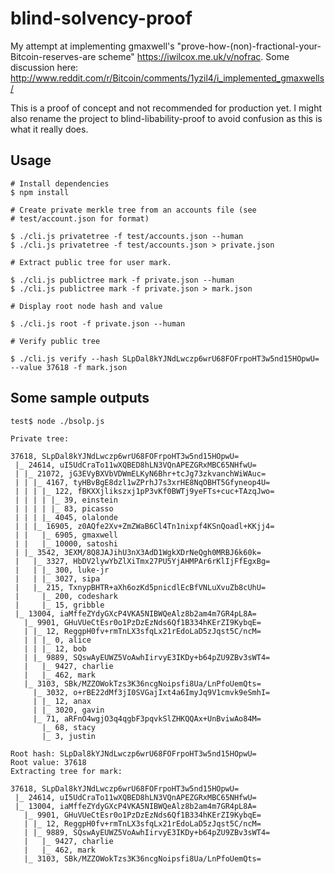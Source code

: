 blind-solvency-proof
====================

My attempt at implementing gmaxwell's "prove-how-(non)-fractional-your-Bitcoin-reserves-are scheme" https://iwilcox.me.uk/v/nofrac. Some discussion here: http://www.reddit.com/r/Bitcoin/comments/1yzil4/i_implemented_gmaxwells/

This is a proof of concept and not recommended for production yet. I
might also rename the project to blind-libability-proof to avoid
confusion as this is what it really does.

## Usage

```
# Install dependencies
$ npm install

# Create private merkle tree from an accounts file (see
# test/account.json for format)

$ ./cli.js privatetree -f test/accounts.json --human
$ ./cli.js privatetree -f test/accounts.json > private.json

# Extract public tree for user mark.

$ ./cli.js publictree mark -f private.json --human
$ ./cli.js publictree mark -f private.json > mark.json

# Display root node hash and value

$ ./cli.js root -f private.json --human

# Verify public tree

$ ./cli.js verify --hash SLpDal8kYJNdLwczp6wrU68FOFrpoHT3w5nd15HOpwU= --value 37618 -f mark.json
```


## Some sample outputs

```
test$ node ./bsolp.js

Private tree:

37618, SLpDal8kYJNdLwczp6wrU68FOFrpoHT3w5nd15HOpwU=
 |_ 24614, uI5UdCraTo11wXQBED8hLN3VQnAPEZGRxMBC65NHfwU=
 | |_ 21072, jG3EVyBXVbVDWmELKyN6Bhr+tcJg73zkvanchWiWAuc=
 | | |_ 4167, tyHBvBgE8dzl1wZPrhJ7s3xrHE8NqOBHT5Gfyneop4U=
 | | | |_ 122, fBKXXjlikszxj1pP3vKf0BWTj9yeFTs+cuc+TAzqJwo=
 | | | | |_ 39, einstein
 | | | | |_ 83, picasso
 | | | |_ 4045, olalonde
 | | |_ 16905, z0AQfe2Xv+ZmZWaB6Cl4Tn1nixpf4KSnQoadl+KKjj4=
 | |   |_ 6905, gmaxwell
 | |   |_ 10000, satoshi
 | |_ 3542, 3EXM/8Q8JAJihU3nX3AdD1WgkXDrNeQgh0MRBJ6k60k=
 |   |_ 3327, HbDV2lywYbZlXiTmx27PU5YjAHMPAr6rKlIjFfEgxBg=
 |   | |_ 300, luke-jr
 |   | |_ 3027, sipa
 |   |_ 215, TxnypBHTR+aXh6ozKd5pnicdlEcBfVNLuXvuZb8cUhU=
 |     |_ 200, codeshark
 |     |_ 15, gribble
 |_ 13004, iaMffeZYdyGXcP4VKA5NIBWQeAlz8b2am4m7GR4pL8A=
   |_ 9901, GHuVUeCtEsr0o1PzDzEzNds6Qf1B334hKErZI9KybqE=
   | |_ 12, ReggpH0fv+rmTnLX3sfqLx21rEdoLaD5zJqst5C/ncM=
   | | |_ 0, alice
   | | |_ 12, bob
   | |_ 9889, SQswAyEUWZ5VoAwhIirvyE3IKDy+b64pZU9ZBv3sWT4=
   |   |_ 9427, charlie
   |   |_ 462, mark
   |_ 3103, SBk/MZZOWokTzs3K36ncgNoipsfi8Ua/LnPfoUemQts=
     |_ 3032, o+rBE22dMf3jI0SVGajIxt4a6ImyJq9V1cmvk9eSmhI=
     | |_ 12, anax
     | |_ 3020, gavin
     |_ 71, aRFnO4wgjO3q4qgbF3pqvkSlZHKQQAx+UnBviwAo84M=
       |_ 68, stacy
       |_ 3, justin

Root hash: SLpDal8kYJNdLwczp6wrU68FOFrpoHT3w5nd15HOpwU=
Root value: 37618
Extracting tree for mark:

37618, SLpDal8kYJNdLwczp6wrU68FOFrpoHT3w5nd15HOpwU=
 |_ 24614, uI5UdCraTo11wXQBED8hLN3VQnAPEZGRxMBC65NHfwU=
 |_ 13004, iaMffeZYdyGXcP4VKA5NIBWQeAlz8b2am4m7GR4pL8A=
   |_ 9901, GHuVUeCtEsr0o1PzDzEzNds6Qf1B334hKErZI9KybqE=
   | |_ 12, ReggpH0fv+rmTnLX3sfqLx21rEdoLaD5zJqst5C/ncM=
   | |_ 9889, SQswAyEUWZ5VoAwhIirvyE3IKDy+b64pZU9ZBv3sWT4=
   |   |_ 9427, charlie
   |   |_ 462, mark
   |_ 3103, SBk/MZZOWokTzs3K36ncgNoipsfi8Ua/LnPfoUemQts=
```
